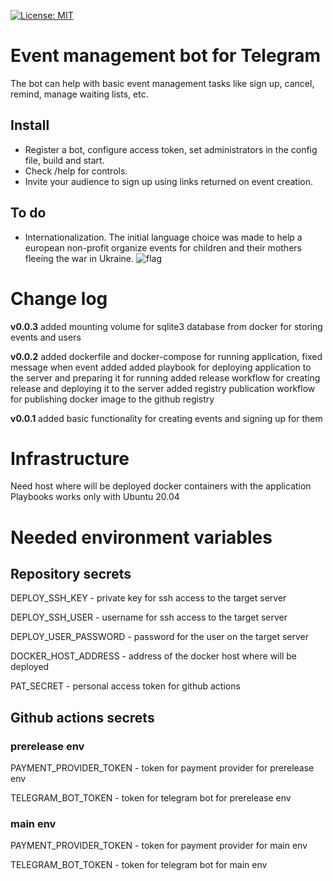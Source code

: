 [![License: MIT](https://img.shields.io/badge/license-MIT-blue.svg)](https://github.com/smartlike-org/smartlike/LICENSE)


# Event management bot for Telegram

The bot can help with basic event management tasks like sign up, cancel, remind, manage waiting lists, etc.

## Install

-   Register a bot, configure access token, set administrators in the config file, build and start.
-   Check /help for controls.
-   Invite your audience to sign up using links returned on event creation.

## To do

-   Internationalization. The initial language choice was made to help a european non-profit organize events for children and their mothers fleeing the war in Ukraine. ![flag](https://smartlike.org/favicons/ukraine.svg)

# Change log
**v0.0.3**
added mounting volume for sqlite3 database from docker for storing events and users

**v0.0.2** 
added dockerfile and docker-compose for running application, fixed message when event added
added playbook for deploying application to the server and preparing it for running
added release workflow for creating release and deploying it to the server
added registry publication workflow for publishing docker image to the github registry

**v0.0.1**
added basic functionality for creating events and signing up for them
# Infrastructure
Need host where will be deployed docker containers with the application
Playbooks works only with Ubuntu 20.04
# Needed environment variables
## Repository secrets
DEPLOY_SSH_KEY - private key for ssh access to the target server

DEPLOY_SSH_USER - username for ssh access to the target server

DEPLOY_USER_PASSWORD - password for the user on the target server

DOCKER_HOST_ADDRESS - address of the docker host where will be deployed

PAT_SECRET - personal access token for github actions

## Github actions secrets
### prerelease env
PAYMENT_PROVIDER_TOKEN - token for payment provider for prerelease env

TELEGRAM_BOT_TOKEN - token for telegram bot for prerelease env
### main env
PAYMENT_PROVIDER_TOKEN - token for payment provider for main env

TELEGRAM_BOT_TOKEN - token for telegram bot for main env
